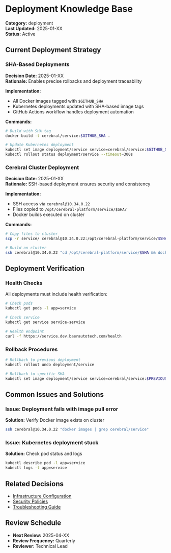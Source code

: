 # Deployment Knowledge Base

**Category:** deployment  
**Last Updated:** 2025-01-XX  
**Status:** Active

## Current Deployment Strategy

### SHA-Based Deployments
**Decision Date:** 2025-01-XX  
**Rationale:** Enables precise rollbacks and deployment traceability

**Implementation:**
- All Docker images tagged with `$GITHUB_SHA`
- Kubernetes deployments updated with SHA-based image tags
- GitHub Actions workflow handles deployment automation

**Commands:**
```bash
# Build with SHA tag
docker build -t cerebral/service:$GITHUB_SHA .

# Update Kubernetes deployment
kubectl set image deployment/service service=cerebral/service:$GITHUB_SHA
kubectl rollout status deployment/service --timeout=300s
```

### Cerebral Cluster Deployment
**Decision Date:** 2025-01-XX  
**Rationale:** SSH-based deployment ensures security and consistency

**Implementation:**
- SSH access via `cerebral@10.34.0.22`
- Files copied to `/opt/cerebral-platform/service/$SHA/`
- Docker builds executed on cluster

**Commands:**
```bash
# Copy files to cluster
scp -r service/ cerebral@10.34.0.22:/opt/cerebral-platform/service/$SHA/

# Build on cluster
ssh cerebral@10.34.0.22 "cd /opt/cerebral-platform/service/$SHA && docker build -t cerebral/service:$SHA ."
```

## Deployment Verification

### Health Checks
All deployments must include health verification:

```bash
# Check pods
kubectl get pods -l app=service

# Check service
kubectl get service service-service

# Health endpoint
curl -f https://service.dev.baerautotech.com/health
```

### Rollback Procedures
```bash
# Rollback to previous deployment
kubectl rollout undo deployment/service

# Rollback to specific SHA
kubectl set image deployment/service service=cerebral/service:$PREVIOUS_SHA
```

## Common Issues and Solutions

### Issue: Deployment fails with image pull error
**Solution:** Verify Docker image exists on cluster
```bash
ssh cerebral@10.34.0.22 "docker images | grep cerebral/service"
```

### Issue: Kubernetes deployment stuck
**Solution:** Check pod status and logs
```bash
kubectl describe pod -l app=service
kubectl logs -l app=service
```

## Related Decisions
- [Infrastructure Configuration](../infrastructure.md)
- [Security Policies](../security.md)
- [Troubleshooting Guide](../troubleshooting.md)

## Review Schedule
- **Next Review:** 2025-04-XX
- **Review Frequency:** Quarterly
- **Reviewer:** Technical Lead
